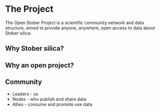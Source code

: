 # The Project

The Open Stober Project is a scientific community network and data structure, aimed to provide anyone, anywhere, open access to data about Stober silica.

## Why Stober silica?

## Why an open project?

## Community

- Leaders - us
- Nodes - who publish and share data
- Allies - consume and promote use data
